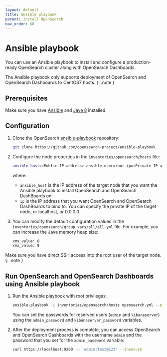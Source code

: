 ```yaml
---
layout: default
title: Ansible playbook
parent: Install OpenSearch
nav_order: 60
---
```


# Ansible playbook

You can use an Ansible playbook to install and configure a production-ready OpenSearch cluster along with OpenSearch Dashboards.

The Ansible playbook only supports deployment of OpenSearch and OpenSearch Dashboards to CentOS7 hosts.
{: .note }

## Prerequisites

Make sure you have [Ansible](https://www.ansible.com/) and [Java 8](https://www.java.com/en/download/manual.jsp) installed.

## Configuration

1. Clone the OpenSearch [ansible-playbook](https://github.com/opensearch-project/ansible-playbook) repository:

   ```bash
   git clone https://github.com/opensearch-project/ansible-playbook
   ```

2. Configure the node properties in the `inventories/opensearch/hosts` file:

   ```bash
   ansible_host=<Public IP address> ansible_user=root ip=<Private IP address / 0.0.0.0>
   ```

   where:

   - `ansible_host` is the IP address of the target node that you want the Ansible playbook to install OpenSearch and OpenSearch DashBoards on.
   - `ip` is the IP address that you want OpenSearch and OpenSearch DashBoards to bind to. You can specify the private IP of the target node, or localhost, or 0.0.0.0.

3. You can modify the default configuration values in the `inventories/opensearch/group_vars/all/all.yml` file. For example, you can increase the Java memory heap size:

   ```bash
   xms_value: 8
   xmx_value: 8
   ```

Make sure you have direct SSH access into the root user of the target node.
{: .note }

## Run OpenSearch and OpenSearch Dashboards using Ansible playbook

1. Run the Ansible playbook with root privileges:

   ```bash
   ansible-playbook -i inventories/opensearch/hosts opensearch.yml --extra-vars "admin_password=Test@123 kibanaserver_password=Test@6789"
   ```

   You can set the passwords for reserved users (`admin` and `kibanaserver`) using the `admin_password` and `kibanaserver_password` variables.

2. After the deployment process is complete, you can access OpenSearch and OpenSearch Dashboards with the username `admin` and the password that you set for the `admin_password` variable:

   ```bash
   curl https://localhost:9200 -u 'admin:Test@123' --insecure
   ```
